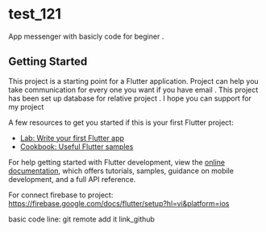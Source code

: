 # test_121

App messenger with basicly code for beginer .

## Getting Started

This project is a starting point for a Flutter application. Project can help you take communication for every one you want if you have email .
This project has been set up database for relative project . I hope you can support for my project

A few resources to get you started if this is your first Flutter project:

- [Lab: Write your first Flutter app](https://docs.flutter.dev/get-started/codelab)
- [Cookbook: Useful Flutter samples](https://docs.flutter.dev/cookbook)

For help getting started with Flutter development, view the
[online documentation](https://docs.flutter.dev/), which offers tutorials,
samples, guidance on mobile development, and a full API reference.

For connect firebase to project:
https://firebase.google.com/docs/flutter/setup?hl=vi&platform=ios


basic code line:
git remote add it link_github


